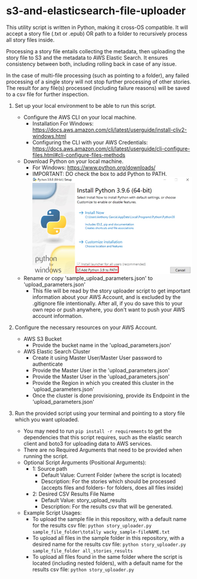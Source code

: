 # s3-and-elasticsearch-file-uploader

This utility script is written in Python, making it cross-OS compatible. It will accept a story file (.txt or .epub) OR path to a folder to recursively process all story files inside.

Processing a story file entails collecting the metadata, then uploading the story file to S3 and the metadata to AWS Elastic Search. It ensures consistency between both, including rolling back in case of any issue.

In the case of multi-file processing (such as pointing to a folder), any failed processing of a single story will not stop further processing of other stories. The result for any file(s) processed (including failure reasons) will be saved to a csv file for further inspection.

1. Set up your local environment to be able to run this script.
    - Configure the AWS CLI on your local machine.
        - Installation For Windows: https://docs.aws.amazon.com/cli/latest/userguide/install-cliv2-windows.html
        - Configuring the CLI with your AWS Credentials: https://docs.aws.amazon.com/cli/latest/userguide/cli-configure-files.html#cli-configure-files-methods
    - Download Python on your local machine.
        - For Windows: https://www.python.org/downloads/
        - IMPORTANT: DO check the box to add Python to PATH.
                ![Alt text](check-add-to-path.jpg?raw=true "Check 'Add Python to PATH' during Python Installation.")
    - Rename or copy 'sample_upload_parameters.json' to 'upload_parameters.json'
        - This file will be read by the story uploader script to get important information about your AWS Account, and is excluded by the .gitignore file intentionally. After all, if you do save this to your own repo or push anywhere, you don't want to push your AWS account information.

2. Configure the necessary resources on your AWS Account.
    - AWS S3 Bucket
        - Provide the bucket name in the 'upload_parameters.json'
    - AWS Elastic Search Cluster
        - Create it using Master User/Master User password to authenticate
        - Provide the Master User in the 'upload_parameters.json'
        - Provide the Master User in the 'upload_parameters.json'
        - Provide the Region in which you created this cluster in the 'upload_parameters.json'
        - Once the cluster is done provisioning, provide its Endpoint in the 'upload_parameters.json'

3. Run the provided script using your terminal and pointing to a story file which you want uploaded.
    - You may need to run `pip install -r requirements` to get the dependencies that this script requires, such as the elastic search client and boto3 for uploading data to AWS services.
    - There are no Required Arguments that need to be provided when running the script.
    - Optional Script Arguments (Positional Arguments):
        - 1: Source path
            - Default Value: Current Folder (where the script is located)
            - Description: For the stories which should be processed (accepts files and folders- for folders, does all files inside)
        - 2: Desired CSV Results File Name
            - Default Value: story_upload_results
            - Description: For the results csv that will be generated.
    - Example Script Usages:
        - To upload the sample file in this repository, with a default name for the results csv file:
        `python story_uploader.py sample_file_folder\totally wacky_sample-fileNAME.txt`
        - To upload all files in the sample folder in this repository, with a desired name for the results csv file:
        `python story_uploader.py sample_file_folder all_stories_results`
        - To upload all files found in the same folder where the script is located (including nested folders), with a default name for the results csv file:
        `python story_uploader.py`



